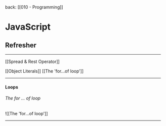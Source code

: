 back: [[010 - Programming]]


# JavaScript


## Refresher
---

 [[Spread & Rest Operator]]

[[Object Literals]]
[[The 'for...of loop']]

___

#### Loops

###### The for ... of loop
![[The 'for...of loop']]

---
